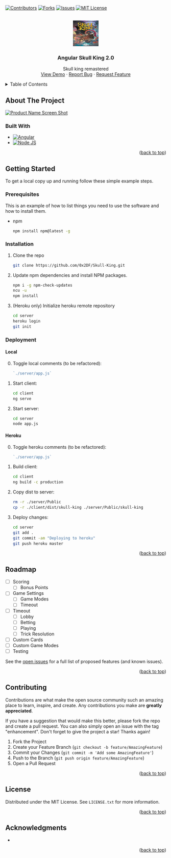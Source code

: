 
<!-- Improved compatibility of back to top link: See: https://github.com/othneildrew/Best-README-Template/pull/73 -->
<a name="readme-top"></a>
<!--
*** Thanks for checking out the Best-README-Template. If you have a suggestion
*** that would make this better, please fork the repo and create a pull request
*** or simply open an issue with the tag "enhancement".
*** Don't forget to give the project a star!
*** Thanks again! Now go create something AMAZING! :D
-->



<!-- PROJECT SHIELDS -->
<!--
*** I'm using markdown "reference style" links for readability.
*** Reference links are enclosed in brackets [ ] instead of parentheses ( ).
*** See the bottom of this document for the declaration of the reference variables
*** for contributors-url, forks-url, etc. This is an optional, concise syntax you may use.
*** https://www.markdownguide.org/basic-syntax/#reference-style-links
-->
[![Contributors][contributors-shield]][contributors-url]
[![Forks][forks-shield]][forks-url]
[![Issues][issues-shield]][issues-url]
[![MIT License][license-shield]][license-url]



<!-- PROJECT LOGO -->
<br />
<div align="center">
  <a href="https://github.com/0x2DF/Skull-King">
    <img src="client/src/assets/img/logo.jpg" alt="Logo" width="80" height="80">
  </a>

<h3 align="center">Angular Skull King 2.0</h3>

  <p align="center">
    Skull king remastered
    <br />
    <a href="https://skull-king.onrender.com">View Demo</a>
    ·
    <a href="https://github.com/0x2DF/Skull-King/issues">Report Bug</a>
    ·
    <a href="https://github.com/0x2DF/Skull-King/issues">Request Feature</a>
  </p>
</div>



<!-- TABLE OF CONTENTS -->
<details>
  <summary>Table of Contents</summary>
  <ol>
    <li>
      <a href="#about-the-project">About The Project</a>
      <ul>
        <li><a href="#built-with">Built With</a></li>
      </ul>
    </li>
    <li>
      <a href="#getting-started">Getting Started</a>
      <ul>
        <li><a href="#prerequisites">Prerequisites</a></li>
        <li><a href="#installation">Installation</a></li>
        <li><a href="#deployment">Deployment</a></li>
        <ul>
          <li><a href="#local">Local</a></li>
          <li><a href="#heroku">Heroku</a></li>
        </ul>
      </ul>
    </li>
    <li><a href="#roadmap">Roadmap</a></li>
    <li><a href="#contributing">Contributing</a></li>
    <li><a href="#license">License</a></li>
    <li><a href="#acknowledgments">Acknowledgments</a></li>
  </ol>
</details>



<!-- ABOUT THE PROJECT -->
## About The Project

  [![Product Name Screen Shot][product-screenshot]](https://skull-king.onrender.com)

### Built With

* [![Angular][Angular.io]][Angular-url]
* [![Node JS][Node.js]][Nodejs-url]

<p align="right">(<a href="#readme-top">back to top</a>)</p>



<!-- GETTING STARTED -->
## Getting Started

To get a local copy up and running follow these simple example steps.

### Prerequisites

This is an example of how to list things you need to use the software and how to install them.
* npm
  ```sh
  npm install npm@latest -g
  ```

### Installation

1. Clone the repo
   ```sh
   git clone https://github.com/0x2DF/Skull-King.git
   ```
2. Update npm dependencies and install NPM packages.
   ```sh
   npm i -g npm-check-updates
   ncu -u
   npm install
   ```
3. (Heroku only) Initialize heroku remote repository
   ```sh
   cd server
   heroku login
   git init
   ```


### Deployment

#### Local

0. Toggle local comments (to be refactored):
   ```js
   `./server/app.js`
   ```
1. Start client:
   ```sh
   cd client
   ng serve
   ```
2. Start server:
   ```sh
   cd server
   node app.js
   ```

#### Heroku

0. Toggle heroku comments (to be refactored):
   ```js
   `./server/app.js`
   ```
1. Build client:
   ```sh
   cd client
   ng build -c production
   ```
2. Copy dist to server:
   ```sh
   rm -r ./server/Public
   cp -r ./client/dist/skull-king ./server/Public/skull-king
   ```
3. Deploy changes:
   ```sh
   cd server
   git add .
   git commit -am "Deploying to heroku"
   git push heroku master
   ```

<p align="right">(<a href="#readme-top">back to top</a>)</p>

<!-- ROADMAP -->
## Roadmap

- [ ] Scoring
    - [ ] Bonus Points
- [ ] Game Settings
    - [ ] Game Modes
    - [ ] Timeout
- [ ] Timeout
    - [ ] Lobby
    - [ ] Betting
    - [ ] Playing
    - [ ] Trick Resolution
- [ ] Custom Cards
- [ ] Custom Game Modes
- [ ] Testing

See the [open issues](https://github.com/0x2DF/Skull-King/issues) for a full list of proposed features (and known issues).

<p align="right">(<a href="#readme-top">back to top</a>)</p>



<!-- CONTRIBUTING -->
## Contributing

Contributions are what make the open source community such an amazing place to learn, inspire, and create. Any contributions you make are **greatly appreciated**.

If you have a suggestion that would make this better, please fork the repo and create a pull request. You can also simply open an issue with the tag "enhancement".
Don't forget to give the project a star! Thanks again!

1. Fork the Project
2. Create your Feature Branch (`git checkout -b feature/AmazingFeature`)
3. Commit your Changes (`git commit -m 'Add some AmazingFeature'`)
4. Push to the Branch (`git push origin feature/AmazingFeature`)
5. Open a Pull Request

<p align="right">(<a href="#readme-top">back to top</a>)</p>



<!-- LICENSE -->
## License

Distributed under the MIT License. See `LICENSE.txt` for more information.

<p align="right">(<a href="#readme-top">back to top</a>)</p>

<!-- ACKNOWLEDGMENTS -->
## Acknowledgments

* []()

<p align="right">(<a href="#readme-top">back to top</a>)</p>

<!-- MARKDOWN LINKS & IMAGES -->
<!-- https://www.markdownguide.org/basic-syntax/#reference-style-links -->
[contributors-shield]: https://img.shields.io/github/contributors/0x2DF/Skull-King.svg?style=for-the-badge
[contributors-url]: https://github.com/0x2DF/Skull-King/graphs/contributors
[forks-shield]: https://img.shields.io/github/forks/0x2DF/Skull-King.svg?style=for-the-badge
[forks-url]: https://github.com/0x2DF/Skull-King/network/members
[stars-shield]: https://img.shields.io/github/stars/0x2DF/Skull-King.svg?style=for-the-badge
[stars-url]: https://github.com/0x2DF/Skull-King/stargazers
[issues-shield]: https://img.shields.io/github/issues/0x2DF/Skull-King.svg?style=for-the-badge
[issues-url]: https://github.com/0x2DF/Skull-King/issues
[license-shield]: https://img.shields.io/github/license/0x2DF/Skull-King.svg?style=for-the-badge
[license-url]: https://github.com/0x2DF/Skull-King/blob/master/LICENSE.txt
[product-screenshot]: images/screenshot.png
[Angular.io]: https://img.shields.io/badge/Angular-DD0031?style=for-the-badge&logo=angular&logoColor=white
[Angular-url]: https://angular.io/
[Node.js]: https://img.shields.io/badge/Node.js-43853D?style=for-the-badge&logo=node.js&logoColor=white
[Nodejs-url]: https://angular.io/